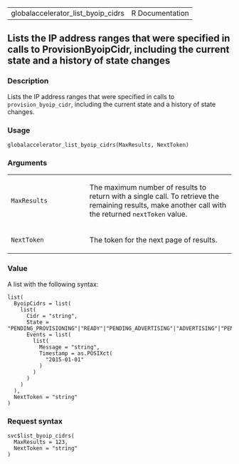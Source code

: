 <table style="width: 100%;">
<tbody>
<tr class="odd">
<td>globalaccelerator_list_byoip_cidrs</td>
<td style="text-align: right;">R Documentation</td>
</tr>
</tbody>
</table>

## Lists the IP address ranges that were specified in calls to ProvisionByoipCidr, including the current state and a history of state changes

### Description

Lists the IP address ranges that were specified in calls to
`provision_byoip_cidr`, including the current state and a history of
state changes.

### Usage

    globalaccelerator_list_byoip_cidrs(MaxResults, NextToken)

### Arguments

<table>
<colgroup>
<col style="width: 35%" />
<col style="width: 65%" />
</colgroup>
<tbody>
<tr class="odd">
<td><code
id="globalaccelerator_list_byoip_cidrs_:_MaxResults">MaxResults</code></td>
<td><p>The maximum number of results to return with a single call. To
retrieve the remaining results, make another call with the returned
<code>nextToken</code> value.</p></td>
</tr>
<tr class="even">
<td><code
id="globalaccelerator_list_byoip_cidrs_:_NextToken">NextToken</code></td>
<td><p>The token for the next page of results.</p></td>
</tr>
</tbody>
</table>

### Value

A list with the following syntax:

    list(
      ByoipCidrs = list(
        list(
          Cidr = "string",
          State = "PENDING_PROVISIONING"|"READY"|"PENDING_ADVERTISING"|"ADVERTISING"|"PENDING_WITHDRAWING"|"PENDING_DEPROVISIONING"|"DEPROVISIONED"|"FAILED_PROVISION"|"FAILED_ADVERTISING"|"FAILED_WITHDRAW"|"FAILED_DEPROVISION",
          Events = list(
            list(
              Message = "string",
              Timestamp = as.POSIXct(
                "2015-01-01"
              )
            )
          )
        )
      ),
      NextToken = "string"
    )

### Request syntax

    svc$list_byoip_cidrs(
      MaxResults = 123,
      NextToken = "string"
    )
